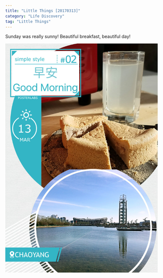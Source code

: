 ```yaml
---
title: "Little Things [20170313]"
category: "Life Discovery"
tag: "Little Things"
---
```


Sunday was really sunny! Beautiful breakfast, beautiful day!

<img class="img-responsive center-block" src="https://raw.githubusercontent.com/joshua19881228/my_blogs/master/Life_Discovery/Little_Things/figures/20170313.jpg" alt="" width="480"/>